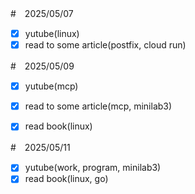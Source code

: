 #　2025/05/07

- [x] yutube(linux)
- [x] read to some article(postfix, cloud run)

#　2025/05/09

- [x] yutube(mcp)
- [x] read to some article(mcp, minilab3)
- [x] read book(linux)


#　2025/05/11

- [x] yutube(work, program, minilab3)
- [x] read book(linux, go)
